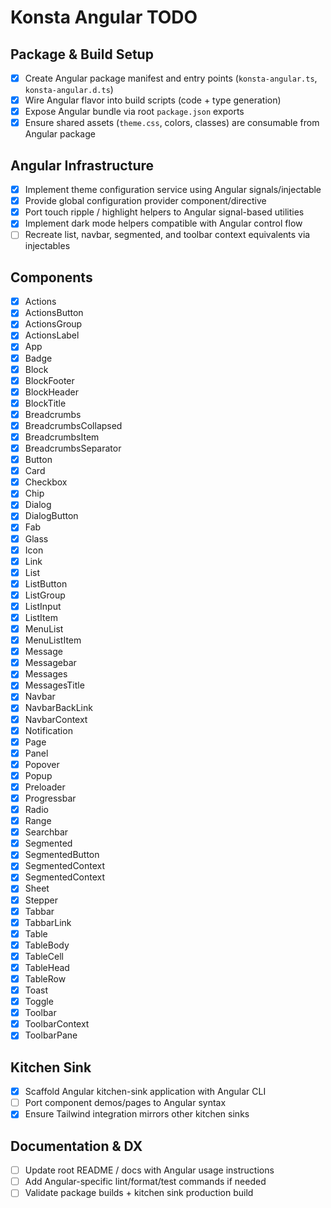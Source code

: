 # Konsta Angular TODO

## Package & Build Setup
- [x] Create Angular package manifest and entry points (`konsta-angular.ts`, `konsta-angular.d.ts`)
- [x] Wire Angular flavor into build scripts (code + type generation)
- [x] Expose Angular bundle via root `package.json` exports
- [x] Ensure shared assets (`theme.css`, colors, classes) are consumable from Angular package

## Angular Infrastructure
- [x] Implement theme configuration service using Angular signals/injectable
- [x] Provide global configuration provider component/directive
- [x] Port touch ripple / highlight helpers to Angular signal-based utilities
- [x] Implement dark mode helpers compatible with Angular control flow
- [ ] Recreate list, navbar, segmented, and toolbar context equivalents via injectables

## Components
- [x] Actions
- [x] ActionsButton
- [x] ActionsGroup
- [x] ActionsLabel
- [x] App
- [x] Badge
- [x] Block
- [x] BlockFooter
- [x] BlockHeader
- [x] BlockTitle
- [x] Breadcrumbs
- [x] BreadcrumbsCollapsed
- [x] BreadcrumbsItem
- [x] BreadcrumbsSeparator
- [x] Button
- [x] Card
- [x] Checkbox
- [x] Chip
- [x] Dialog
- [x] DialogButton
- [x] Fab
- [x] Glass
- [x] Icon
- [x] Link
- [x] List
- [x] ListButton
- [x] ListGroup
- [x] ListInput
- [x] ListItem
- [x] MenuList
- [x] MenuListItem
- [x] Message
- [x] Messagebar
- [x] Messages
- [x] MessagesTitle
- [x] Navbar
- [x] NavbarBackLink
- [x] NavbarContext
- [x] Notification
- [x] Page
- [x] Panel
- [x] Popover
- [x] Popup
- [x] Preloader
- [x] Progressbar
- [x] Radio
- [x] Range
- [x] Searchbar
- [x] Segmented
- [x] SegmentedButton
- [x] SegmentedContext
- [x] SegmentedContext
- [x] Sheet
- [x] Stepper
- [x] Tabbar
- [x] TabbarLink
- [x] Table
- [x] TableBody
- [x] TableCell
- [x] TableHead
- [x] TableRow
- [x] Toast
- [x] Toggle
- [x] Toolbar
- [x] ToolbarContext
- [x] ToolbarPane

## Kitchen Sink
- [x] Scaffold Angular kitchen-sink application with Angular CLI
- [ ] Port component demos/pages to Angular syntax
- [x] Ensure Tailwind integration mirrors other kitchen sinks

## Documentation & DX
- [ ] Update root README / docs with Angular usage instructions
- [ ] Add Angular-specific lint/format/test commands if needed
- [ ] Validate package builds + kitchen sink production build
